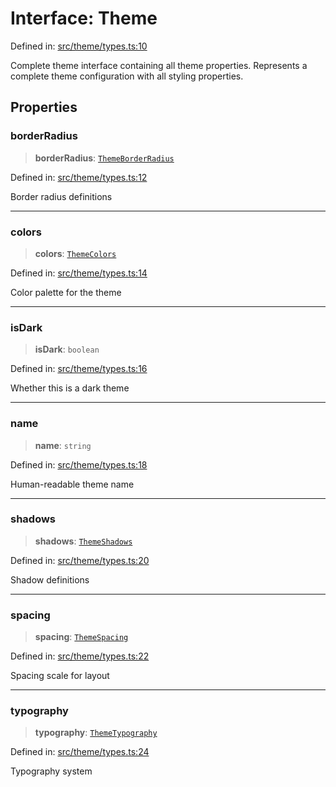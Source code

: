 # Interface: Theme

Defined in: [src/theme/types.ts:10](https://github.com/Nick2bad4u/Uptime-Watcher/blob/3cce0c3b352c8390536ca3c7399ece50a05faf18/src/theme/types.ts#L10)

Complete theme interface containing all theme properties.
Represents a complete theme configuration with all styling properties.

## Properties

### borderRadius

> **borderRadius**: [`ThemeBorderRadius`](ThemeBorderRadius.md)

Defined in: [src/theme/types.ts:12](https://github.com/Nick2bad4u/Uptime-Watcher/blob/3cce0c3b352c8390536ca3c7399ece50a05faf18/src/theme/types.ts#L12)

Border radius definitions

***

### colors

> **colors**: [`ThemeColors`](ThemeColors.md)

Defined in: [src/theme/types.ts:14](https://github.com/Nick2bad4u/Uptime-Watcher/blob/3cce0c3b352c8390536ca3c7399ece50a05faf18/src/theme/types.ts#L14)

Color palette for the theme

***

### isDark

> **isDark**: `boolean`

Defined in: [src/theme/types.ts:16](https://github.com/Nick2bad4u/Uptime-Watcher/blob/3cce0c3b352c8390536ca3c7399ece50a05faf18/src/theme/types.ts#L16)

Whether this is a dark theme

***

### name

> **name**: `string`

Defined in: [src/theme/types.ts:18](https://github.com/Nick2bad4u/Uptime-Watcher/blob/3cce0c3b352c8390536ca3c7399ece50a05faf18/src/theme/types.ts#L18)

Human-readable theme name

***

### shadows

> **shadows**: [`ThemeShadows`](ThemeShadows.md)

Defined in: [src/theme/types.ts:20](https://github.com/Nick2bad4u/Uptime-Watcher/blob/3cce0c3b352c8390536ca3c7399ece50a05faf18/src/theme/types.ts#L20)

Shadow definitions

***

### spacing

> **spacing**: [`ThemeSpacing`](ThemeSpacing.md)

Defined in: [src/theme/types.ts:22](https://github.com/Nick2bad4u/Uptime-Watcher/blob/3cce0c3b352c8390536ca3c7399ece50a05faf18/src/theme/types.ts#L22)

Spacing scale for layout

***

### typography

> **typography**: [`ThemeTypography`](ThemeTypography.md)

Defined in: [src/theme/types.ts:24](https://github.com/Nick2bad4u/Uptime-Watcher/blob/3cce0c3b352c8390536ca3c7399ece50a05faf18/src/theme/types.ts#L24)

Typography system
